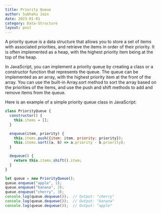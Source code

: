 ```yaml
---
title: Priority Queue
author: Subhahu Jain
date: 2023-01-01
category: Data-Structure
layout: post
---
```



A priority queue is a data structure that allows you to store a set of items with associated priorities, and retrieve the items in order of their priority. It is often implemented as a heap, with the highest priority item being at the top of the heap.

In JavaScript, you can implement a priority queue by creating a class or a constructor function that represents the queue. The queue can be implemented as an array, with the highest priority item at the front of the array. You can use the built-in Array.sort method to sort the array based on the priorities of the items, and use the push and shift methods to add and remove items from the queue.

Here is an example of a simple priority queue class in JavaScript:

```js
class PriorityQueue {
  constructor() {
    this.items = [];
  }

  enqueue(item, priority) {
    this.items.push({item: item, priority: priority});
    this.items.sort((a, b) => a.priority - b.priority);
  }

  dequeue() {
    return this.items.shift().item;
  }
}

let queue = new PriorityQueue();
queue.enqueue("apple", 1);
queue.enqueue("banana", 2);
queue.enqueue("cherry", 3);
console.log(queue.dequeue());  // Output: "cherry"
console.log(queue.dequeue());  // Output: "banana"
console.log(queue.dequeue());  // Output: "apple"
```
